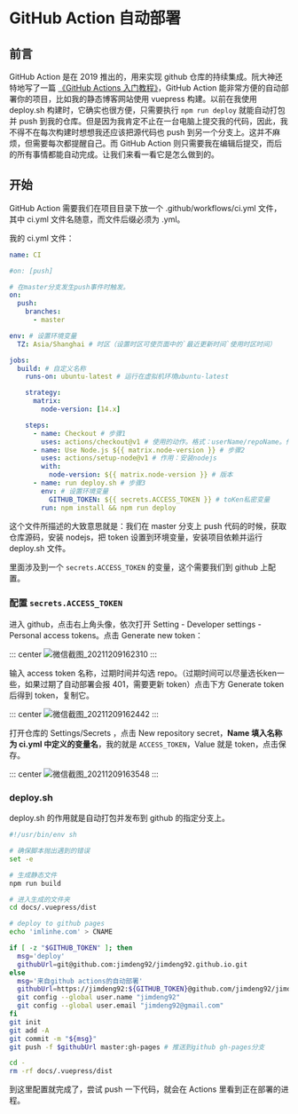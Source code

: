 # GitHub Action 自动部署

## 前言

GitHub Action 是在 2019 推出的，用来实现 github 仓库的持续集成。阮大神还特地写了一篇 [《GitHub Actions 入门教程》](http://www.ruanyifeng.com/blog/2019/09/getting-started-with-github-actions.html?20191227113947#comment-last)，GitHub Action 能非常方便的自动部署你的项目，比如我的静态博客网站使用 vuepress 构建。以前在我使用 deploy.sh 构建时，它确实也很方便，只需要执行 `npm run deploy` 就能自动打包并 push 到我的仓库。但是因为我肯定不止在一台电脑上提交我的代码，因此，我不得不在每次构建时想想我还应该把源代码也 push 到另一个分支上。这并不麻烦，但需要每次都提醒自己。而 GitHub Action 则只需要我在编辑后提交，而后的所有事情都能自动完成。让我们来看一看它是怎么做到的。

## 开始

GitHub Action 需要我们在项目目录下放一个 .github/workflows/ci.yml 文件，其中 ci.yml 文件名随意，而文件后缀必须为 .yml。

我的 ci.yml 文件：

``` yml
name: CI

#on: [push]

# 在master分支发生push事件时触发。
on:
  push:
    branches:
      - master

env: # 设置环境变量
  TZ: Asia/Shanghai # 时区（设置时区可使页面中的`最近更新时间`使用时区时间）

jobs:
  build: # 自定义名称
    runs-on: ubuntu-latest # 运行在虚拟机环境ubuntu-latest

    strategy:
      matrix:
        node-version: [14.x]

    steps:
      - name: Checkout # 步骤1
        uses: actions/checkout@v1 # 使用的动作。格式：userName/repoName。作用：检出仓库，获取源码。 官方actions库：https://github.com/actions
      - name: Use Node.js ${{ matrix.node-version }} # 步骤2
        uses: actions/setup-node@v1 # 作用：安装nodejs
        with:
          node-version: ${{ matrix.node-version }} # 版本
      - name: run deploy.sh # 步骤3
        env: # 设置环境变量
          GITHUB_TOKEN: ${{ secrets.ACCESS_TOKEN }} # toKen私密变量
        run: npm install && npm run deploy
```

这个文件所描述的大致意思就是：我们在 master 分支上 push 代码的时候，获取仓库源码，安装 nodejs，把 token 设置到环境变量，安装项目依赖并运行 deploy.sh 文件。

里面涉及到一个 `secrets.ACCESS_TOKEN` 的变量，这个需要我们到 github 上配置。

### 配置 `secrets.ACCESS_TOKEN`

进入 github，点击右上角头像，依次打开 Setting - Developer settings - Personal access tokens。点击 Generate new token：

::: center
![微信截图_20211209162310](https://cdn.jsdelivr.net/gh/jimdeng92/static_1@main/微信截图_20211209162310.kpl2wr08dz4.png)
:::

输入 access token 名称，过期时间并勾选 repo。（过期时间可以尽量选长ken一些，如果过期了自动部署会报 401，需要更新 token）点击下方 Generate token 后得到 token，复制它。

::: center
![微信截图_20211209162442](https://cdn.jsdelivr.net/gh/jimdeng92/static_1@main/微信截图_20211209162442.20r26022ew8w.png)
:::

打开仓库的 Settings/Secrets ，点击 New repository secret，**Name 填入名称为 ci.yml 中定义的变量名**，我的就是 `ACCESS_TOKEN`，Value 就是 token，点击保存。

::: center
![微信截图_20211209163548](https://cdn.jsdelivr.net/gh/jimdeng92/static_1@main/微信截图_20211209163548.19slk94i7aw0.png)
:::

### deploy.sh

deploy.sh 的作用就是自动打包并发布到 github 的指定分支上。

``` sh
#!/usr/bin/env sh

# 确保脚本抛出遇到的错误
set -e

# 生成静态文件
npm run build

# 进入生成的文件夹
cd docs/.vuepress/dist

# deploy to github pages
echo 'imlinhe.com' > CNAME

if [ -z "$GITHUB_TOKEN" ]; then
  msg='deploy'
  githubUrl=git@github.com:jimdeng92/jimdeng92.github.io.git
else
  msg='来自github actions的自动部署'
  githubUrl=https://jimdeng92:${GITHUB_TOKEN}@github.com/jimdeng92/jimdeng92.github.io.git
  git config --global user.name "jimdeng92"
  git config --global user.email "jimdeng92@gmail.com"
fi
git init
git add -A
git commit -m "${msg}"
git push -f $githubUrl master:gh-pages # 推送到github gh-pages分支

cd -
rm -rf docs/.vuepress/dist
```

到这里配置就完成了，尝试 push 一下代码，就会在 Actions 里看到正在部署的进程。
